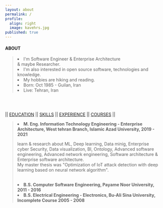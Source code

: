 ```yaml
---
layout: about
permalink: /
profile:
  align: right
  image: kavehrs.jpg
published: true
---
```




#### ABOUT
<blockquote>
 <li> I'm Software Engineer & Enterprise Architecture <br>
 & maybe Researcher.</li>
 <li> I'm also interested in open source software, technologies and knowledge. </li>
 <li> My hobbies are hiking and reading.</li>
 <li> Born: Oct 1985 - Guilan, Iran </li>
 <li> Live: Tehran, Iran </li></blockquote>



<!-- > I strive for gender equality  <br> -->
<br><br>
<script src=".\assets\js\indexpage.js"></script>

<div class="buttons"> ||
  <a href="#" onclick="toggleVisibility('EDUCATION');">EDUCATION</a> ||
  <a href="#" onclick="toggleVisibility('SKILLS');">SKILLS</a> ||
  <a href="#" onclick="toggleVisibility('EXPERIENCE');">EXPERIENCE</a> ||
  <a href="#" onclick="toggleVisibility('COURSES');">COURSES</a> ||
</div>





<div id="EDUCATION" markdown="1">
  <blockquote>
    <li> <strong> M. Eng. Information Technology Engineering - Enterprise Architecture, West tehran Branch, Islamic Azad University, 2019 - 2021 </strong>
    <p>learn & research about ML, Deep learning, Data minig, Enterprise cyber Security, Data visualization, BI, Ontology, Advanced software engineering, Advanced     network engineering, Software architecture & Enterprise software architecture.<br>My  master thesis was "Optimization of IoT attack detection with deep learning based on neural network algorithm". </p> </li> <br>
    <li><strong> B.S. Computer Software Engineering, Payame Noor University, 2011 - 2016 </strong> </li> 
    <li><strong> B.S. Electrical Engineering - Electronics, Bu-Ali Sina University, Incomplete Course 2005 - 2008 </strong></li>    
  </blockquote>
  <br>

</div>







<div id="SKILLS" style="display: none;" markdown="1">
>Python
 > <blockquote>
     Django<br>
     Crawl (scrapy, requests & Beautifulsoup)<br>
     TensorFlow <br>
     Data Analysis<br>
     Data Mining<br>
     Deep Learning<br></blockquote>

  </div>

<div id="EXPERIENCE" style="display: none;" markdown="1">
> ##### SOROUSH Multimedia Corporation (IRIB), Tehran, Iran<br> Aug 2018- present
>> •	Software Engineer at the Datamining section.<br> Jan 2021 – Present<br>
>>> Python Programmer<br>
>>> Data Gathering<br>
>>> Linux SysAdmin<br>
>>> Zabbix Admin<br>
>>
>> ‌ <br>
>>
>> •	Junior Software Engineer at the R&D section.<br> Aug 2019 – Jan 2021<br>
>>> Research & Development<br>
>>> Web Crawling<br>
>> ‌ <br>
>>
>> •	Monitoring And Evaluation Specialist at the IPTV/OTT center.<br> Aug 2018 – Aug 2019<br>
>>> Mividi TSM100 admin<br>
>>> Data Gathering<br>
>>> Python programmer<br>
>>>Data Analysis<br>
>>
>> ‌ <br>
>> •	Projets :<br>
>>> Implement Zabbix Monitoring System (2021 - 2021)<br>
>>> Rasad Analytic Platform (2019 - 2021)<br>
>>> Web Crawling (2018 - 2020)<br>
>
>
> ##### Iran Tablo Co., Sepehr Industrial City,Nazarabad, Iran<br> Nov 2017 - Dec 2017<br>
>> •	Wiring Technician<br> Electrical switchboard wiring<br>
>
>
> ##### Shokouh Electronic co, Hashtgerd Industrial City, Iran<br> Nov 2011 - Feb 2012<br>
>> •	Assembler of electronic boards (Part Time)<br>
><br>
>
> ##### Maharan Engineering Corp., Baharestan Industrial Zone, Karaj, Iran<br> Aug 2011 - Oct 2011<br>
>> •	Assembler of electronic boards<br>
><br>
>
> ##### Iranian Students News Agency (ISNA), Hamedan, Iran<br> Sep 2005 - Feb 2009<br>
>> •	Reporter<br>
</div>



